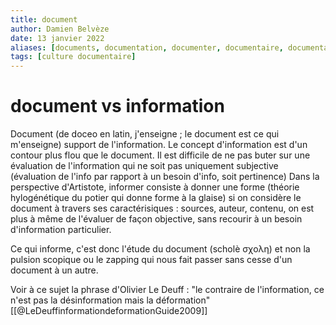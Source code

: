 ```yaml
---
title: document
author: Damien Belvèze
date: 13 janvier 2022
aliases: [documents, documentation, documenter, documentaire, documentaires]
tags: [culture documentaire]
---
```


# document vs information

Document (de doceo en latin, j'enseigne ; le document est ce qui m'enseigne)
support de l'information. 
Le concept d'information est d'un contour plus flou que le document.  Il est difficile de ne pas buter sur une évaluation de l'information qui ne soit pas uniquement subjective (évaluation de l'info par rapport à un besoin d'info, soit pertinence)
Dans la perspective d'Artistote, informer consiste à donner une forme (théorie hylogénétique du potier qui donne forme à la glaise)
si on considère le document à travers ses caractérisiques : sources, auteur, contenu, on est plus à même de l'évaluer de façon objective, sans recourir à un besoin d'information particulier. 

Ce qui informe, c'est donc l'étude du document (scholè σχολη) et non la pulsion scopique ou le zapping qui nous fait passer sans cesse d'un document à un autre. 

Voir à ce sujet la phrase d'Olivier Le Deuff : "le contraire de l'information, ce n'est pas la désinformation mais la déformation"[[@LeDeuffinformationdeformationGuide2009]]

